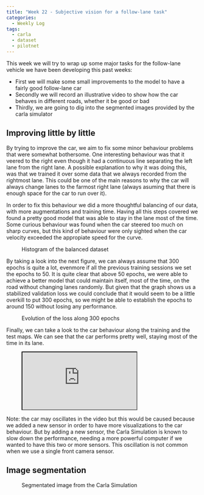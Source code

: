 ```yaml
---
title: "Week 22 - Subjective vision for a follow-lane task"
categories:
  - Weekly Log
tags:
  - carla
  - dataset
  - pilotnet
---
```


This week we will try to wrap up some major tasks for the follow-lane vehicle we have been developing this past weeks:

- First we will make some small improvements to the model to have a fairly good follow-lane car
- Secondly we will record an illustrative video to show how the car behaves in different roads, whether it be good or bad
- Thirdly, we are going to dig into the segmented images provided by the carla simulator

## Improving little by little

By trying to improve the car, we aim to fix some minor behaviour problems that were somewhat bothersome. One interesting behaviour was that it veered to the right even though it had a continuous line separating the left lane from the right lane. A possible explanation to why it was doing this, was that we trained it over some data that we always recorded from the rightmost lane. This could be one of the main reasons to why the car will always change lanes to the farmost right lane (always asuming that there is enough space for the car to run over it).

In order to fix this behaviour we did a more thoughtful balancing of our data, with more augmentations and training time. Having all this steps covered we found a pretty good model that was able to stay in the lane most of the time. Some curious behaviour was found when the car steered too much on sharp curves, but this kind of behaviour were only sighted when the car velocity exceeded the appropiate speed for the curve.

<figure class="align-center" style="width:70%">
  <img src="{{ site.url }}{{ site.baseurl }}/assets/images/histogram_good.png" alt="">
  <figcaption>Histogram of the balanced dataset</figcaption>
</figure>

By taking a look into the next figure, we can always assume that 300 epochs is quite a lot, evenmore if all the previous training sessions we set the epochs to 50. It is quite clear that above 50 epochs, we were able to achieve a better model that could maintain itself, most of the time, on the road without changing lanes randomly. But given that the graph shows us a stabilized validation loss we could conclude that it would seem to be a little overkill to put 300 epochs, so we might be able to establish the epochs to around 150 without losing any performance.

<figure class="align-center" style="width:70%">
  <img src="{{ site.url }}{{ site.baseurl }}/assets/images/epoch_loss_300_good.png" alt="">
  <figcaption>Evolution of the loss along 300 epochs</figcaption>
</figure>

Finally, we can take a look to the car behaviour along the training and the test maps. We can see that the car performs pretty well, staying most of the time in its lane. 

<figure class="align-center">
    <a href=""><iframe src="https://www.youtube.com/embed/ZsXERVFRY4g"></iframe></a>
</figure>

Note: the car may oscillates in the video but this would be caused because we added a new sensor in order to have more visualizations to the car behaviour. But by adding a new sensor, the Carla Simulation is known to slow down the performance, needing a more powerful computer if we wanted to have this two or more sensors. This oscillation is not common when we use a single front camera sensor.

## Image segmentation



<figure class="align-center" style="width:70%">
  <img src="{{ site.url }}{{ site.baseurl }}/assets/images/segmentated_image.png" alt="">
  <figcaption>Segmentated image from the Carla Simulation</figcaption>
</figure>

